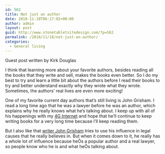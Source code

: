 ```yaml
---
id: 562
title: Not just an author
date: 2010-11-18T06:17:02+00:00
author: admin
layout: post
guid: http://www.stonetabletsitedesign.com/?p=562
permalink: /2010/11/18/not-just-an-author/
categories:
  - General living
---
```

Guest post written by Kirk Douglas

I think that learning more about your favorite authors, besides reading all the books that they write and sell, makes the books even better. So I do my best to try and learn a little bit about the authors before I read their books to try and better understand exactly why they wrote what they wrote. Sometimes, the authors&#8217; real lives are even more exciting!

One of my favorite current day authors that&#8217;s still living is John Grisham. I read a long time ago that he was a lawyer before he was an author, which explains why he really knows what he&#8217;s talking about. I keep up with all of his happenings with my [4G Internet](http://www.clear-internet.com/4g-internet-deals.html) and hope that he&#8217;ll continue to keep writing books for a very long time because I&#8217;ll keep reading them.

But I also like that [writer John Grisham](http://sentencing.typepad.com/sentencing_law_and_policy/2010/09/john-grisham-finds-mysterious-virginias-application-of-the-death-penalty.html) tries to use his influence in legal causes that he really believes in. But when it comes down to it, he really has a whole lot of influence because heÕs a popular author and a real lawyer, so people know who he is and what heÕs talking about.